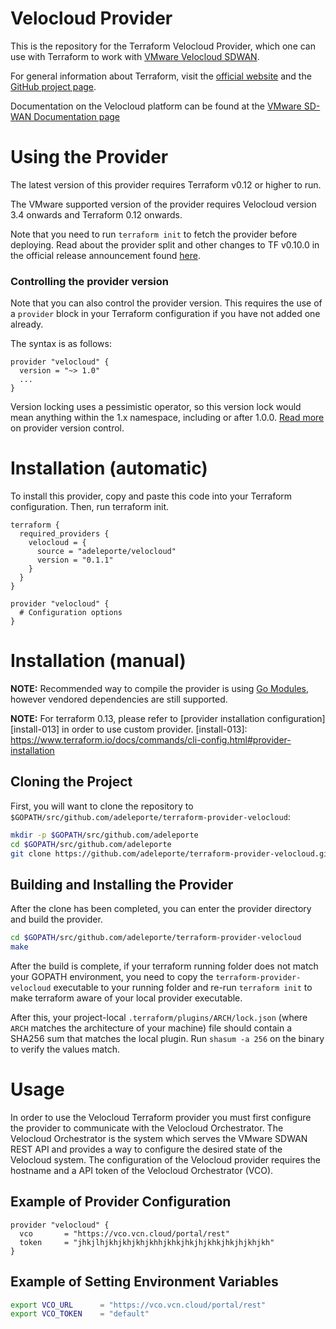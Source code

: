 # Velocloud Provider

This is the repository for the Terraform Velocloud Provider, which one can use with
Terraform to work with [VMware Velocloud SDWAN][vmware-nsxt].

[vmware-nsxt]: https://www.vmware.com/fr/products/sd-wan-by-velocloud.html

For general information about Terraform, visit the [official
website][tf-website] and the [GitHub project page][tf-github].

[tf-website]: https://terraform.io/
[tf-github]: https://github.com/hashicorp/terraform


Documentation on the Velocloud platform can be found at the [VMware SD-WAN Documentation page](https://www.vmware.com/fr/products/sd-wan-by-velocloud.html)


# Using the Provider

The latest version of this provider requires Terraform v0.12 or higher to run.

The VMware supported version of the provider requires Velocloud version 3.4 onwards and Terraform 0.12 onwards.


Note that you need to run `terraform init` to fetch the provider before
deploying. Read about the provider split and other changes to TF v0.10.0 in the
official release announcement found [here][tf-0.10-announce].

[tf-0.10-announce]: https://www.hashicorp.com/blog/hashicorp-terraform-0-10/

### Controlling the provider version

Note that you can also control the provider version. This requires the use of a
`provider` block in your Terraform configuration if you have not added one
already.

The syntax is as follows:

```hcl
provider "velocloud" {
  version = "~> 1.0"
  ...
}
```


Version locking uses a pessimistic operator, so this version lock would mean
anything within the 1.x namespace, including or after 1.0.0. [Read
more][provider-vc] on provider version control.

[provider-vc]: https://www.terraform.io/docs/configuration/providers.html#provider-versions

# Installation (automatic)

To install this provider, copy and paste this code into your Terraform configuration. Then, run terraform init.

```hcl
terraform {
  required_providers {
    velocloud = {
      source = "adeleporte/velocloud"
      version = "0.1.1"
    }
  }
}

provider "velocloud" {
  # Configuration options
}
```

# Installation (manual)


**NOTE:** Recommended way to compile the provider is using [Go Modules](https://blog.golang.org/using-go-modules), however vendored dependencies are still supported.

**NOTE:** For terraform 0.13, please refer to [provider installation configuration][install-013] in order to use custom provider.
[install-013]: https://www.terraform.io/docs/commands/cli-config.html#provider-installation


## Cloning the Project

First, you will want to clone the repository to
`$GOPATH/src/github.com/adeleporte/terraform-provider-velocloud`:

```sh
mkdir -p $GOPATH/src/github.com/adeleporte
cd $GOPATH/src/github.com/adeleporte
git clone https://github.com/adeleporte/terraform-provider-velocloud.git
```

## Building and Installing the Provider

After the clone has been completed, you can enter the provider directory and build the provider.

```sh
cd $GOPATH/src/github.com/adeleporte/terraform-provider-velocloud
make
```

After the build is complete, if your terraform running folder does not match your GOPATH environment, you need to copy the `terraform-provider-velocloud` executable to your running folder and re-run `terraform init` to make terraform aware of your local provider executable.

After this, your project-local `.terraform/plugins/ARCH/lock.json` (where `ARCH`
matches the architecture of your machine) file should contain a SHA256 sum that
matches the local plugin. Run `shasum -a 256` on the binary to verify the values
match.

# Usage

In order to use the Velocloud Terraform provider you must first configure the provider to communicate with the Velocloud Orchestrator. The Velocloud Orchestrator is the system which serves the VMware SDWAN REST API and provides a way to configure the desired state of the Velocloud system. The configuration of the Velocloud provider requires the hostname and a API token of the Velocloud Orchestrator (VCO).



## Example of Provider Configuration

```hcl
provider "velocloud" {
  vco       = "https://vco.vcn.cloud/portal/rest"
  token     = "jhkjlhjkhjkhjkhjkhhjkhkjhkjhjkhkjhkjhjkhjkh"
}
```

## Example of Setting Environment Variables

```sh
export VCO_URL      = "https://vco.vcn.cloud/portal/rest"
export VCO_TOKEN    = "default"
```
